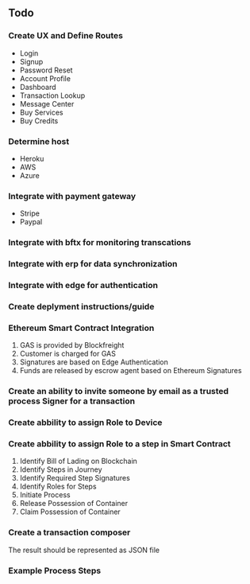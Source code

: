 ## Todo
### Create UX and Define Routes
* Login
* Signup
* Password Reset
* Account Profile
* Dashboard
* Transaction Lookup
* Message Center
* Buy Services
* Buy Credits
### Determine host
* Heroku
* AWS
* Azure
### Integrate with payment gateway
* Stripe
* Paypal
### Integrate with bftx for monitoring transcations
### Integrate with erp for data synchronization
### Integrate with edge for authentication
### Create deplyment instructions/guide
### Ethereum Smart Contract Integration
1. GAS is provided by Blockfreight
2. Customer is charged for GAS
3. Signatures are based on Edge Authentication
4. Funds are released by escrow agent based on Ethereum Signatures
### Create an ability to invite someone by email as a trusted process Signer for a transaction
### Create abbility to assign Role to Device
### Create abbility to assign Role to a step in Smart Contract
1. Identify Bill of Lading on Blockchain
2. Identify Steps in Journey
3. Identify Required Step Signatures
4. Identify Roles for Steps
5. Initiate Process
6. Release Possession of Container
7. Claim Possession of Container

### Create a transaction composer
The result should be represented as JSON file

### Example Process Steps

